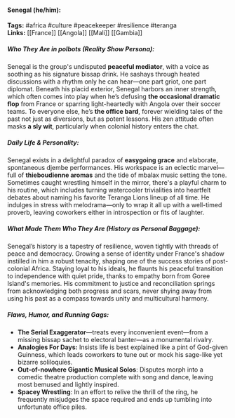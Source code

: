 #### Senegal (he/him):  
**Tags:** #africa #culture #peacekeeper #resilience #teranga  
**Links:** [[France]] [[Angola]] [[Mali]] [[Gambia]]

##### Who They Are in *polbots* (Reality Show Persona):  
Senegal is the group's undisputed **peaceful mediator**, with a voice as soothing as his signature bissap drink. He sashays through heated discussions with a rhythm only he can hear—one part griot, one part diplomat. Beneath his placid exterior, Senegal harbors an inner strength, which often comes into play when he’s defusing **the occasional dramatic flop** from France or sparring light-heartedly with Angola over their soccer teams. To everyone else, he’s **the office bard**, forever wielding tales of the past not just as diversions, but as potent lessons. His zen attitude often masks **a sly wit**, particularly when colonial history enters the chat.

##### Daily Life & Personality:  
Senegal exists in a delightful paradox of **easygoing grace** and elaborate, spontaneous djembe performances. His workspace is an eclectic marvel—full of **thieboudienne aromas** and the tide of mbalax music setting the tone. Sometimes caught wrestling himself in the mirror, there's a playful charm to his routine, which includes turning watercooler trivialities into heartfelt debates about naming his favorite Teranga Lions lineup of all time. He indulges in stress with melodrama—only to wrap it all up with a well-timed proverb, leaving coworkers either in introspection or fits of laughter. 

##### What Made Them Who They Are (History as Personal Baggage):  
Senegal’s history is a tapestry of resilience, woven tightly with threads of peace and democracy. Growing a sense of identity under France's shadow instilled in him a robust tenacity, shaping one of the success stories of post-colonial Africa. Staying loyal to his ideals, he flaunts his peaceful transition to independence with quiet pride, thanks to empathy born from Goree Island's memories. His commitment to justice and reconciliation springs from acknowledging both progress and scars, never shying away from using his past as a compass towards unity and multicultural harmony.

##### Flaws, Humor, and Running Gags:  
- **The Serial Exaggerator**—treats every inconvenient event—from a missing bissap sachet to electoral banter—as a monumental rivalry.
- **Analogies For Days:** Insists life is best explained like a pint of God-given Guinness, which leads coworkers to tune out or mock his sage-like yet bizarre soliloquies.
- **Out-of-nowhere Gigantic Musical Solos**: Disputes morph into a comedic theatre production complete with song and dance, leaving most bemused and lightly inspired.
- **Spacey Wrestling**: In an effort to relive the thrill of the ring, he frequently misjudges the space required and ends up tumbling into unfortunate office piles.